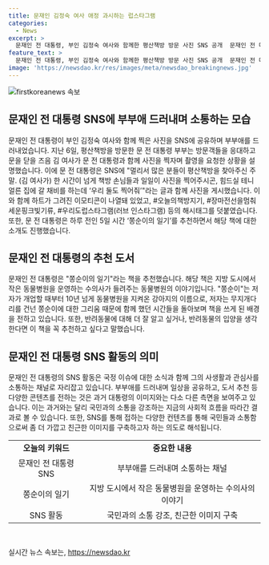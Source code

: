 ```yaml
---
title: 문재인 김정숙 여사 애정 과시하는 럽스타그램
categories:
  - News
excerpt: >
  문재인 전 대통령, 부인 김정숙 여사와 함께한 평산책방 방문 사진 SNS 공개  문재인 전 대통령이 부인 김정숙 여사와 함께 평산책방을 방문한 모습을 SNS에 공개했다. 부부가 방문객을 응대하고 문을 닫을 즈음 김 여사가 사진을 찍어달라며 촬영을 요청한 상황을 설명했으며, 이에 대한 이모티콘과 해시태그가 함께 포함됐다. 또한, 전날에는 쫑순이의 일기를 추천하는 등 평상 시 꾸준한 SNS 활동을 보였다.
feature_text: >
  문재인 전 대통령, 부인 김정숙 여사와 함께한 평산책방 방문 사진 SNS 공개  문재인 전 대통령이 부인 김정숙 여사와 함께 평산책방을 방문한 모습을 SNS에 공개했다. 부부가 방문객을 응대하고 문을 닫을 즈음 김 여사가 사진을 찍어달라며 촬영을 요청한 상황을 설명했으며, 이에 대한 이모티콘과 해시태그가 함께 포함됐다. 또한, 전날에는 쫑순이의 일기를 추천하는 등 평상 시 꾸준한 SNS 활동을 보였다.
image: 'https://newsdao.kr/res/images/meta/newsdao_breakingnews.jpg'
---
```


<p><img src="https://newsdao.kr/res/images/meta/newsdao_breakingnews.jpg" alt="firstkoreanews 속보" /></p>

<h2 data-ke-size="size26">문재인 전 대통령 SNS에 부부애 드러내며 소통하는 모습</h2>

<p data-ke-size="size16">문재인 전 대통령이 부인 김정숙 여사와 함께 찍은 사진을 SNS에 공유하며 부부애를 드러내었습니다. 지난 6일, 평산책방을 방문한 문 전 대통령 부부는 방문객들을 응대하고 문을 닫을 즈음 김 여사가 문 전 대통령과 함께 사진을 찍자며 촬영을 요청한 상황을 설명했습니다. 이에 문 전 대통령은 SNS에 "멀리서 많은 분들이 평산책방을 찾아주신 주말. (김 여사가) 한 시간이 넘게 책방 손님들과 일일이 사진을 찍어주시곤, 힘드실 테니 얼른 집에 갈 채비를 하는데 ‘우리 둘도 찍어줘’"라는 글과 함께 사진을 게시했습니다. 이와 함께 하트가 그려진 이모티콘이 나열돼 있었고, #오늘의책방지기, #장마전선을멈춰세운핑크빛기류, #우리도럽스타그램(러브 인스타그램) 등의 해시태그를 덧붙였습니다. 또한, 문 전 대통령은 하루 전인 5일 시간 ‘쫑순이의 일기’를 추천하면서 해당 책에 대한 소개도 진행했습니다. </p>

<h2 data-ke-size="size26">문재인 전 대통령의 추천 도서</h2>

<p data-ke-size="size16">문재인 전 대통령은 "쫑순이의 일기"라는 책을 추천했습니다. 해당 책은 지방 도시에서 작은 동물병원을 운영하는 수의사가 들려주는 동물병원의 이야기입니다. "쫑순이"는 저자가 개업할 때부터 10년 넘게 동물병원을 지켜온 강아지의 이름으로, 저자는 무지개다리를 건넌 쫑순이에 대한 그리움 때문에 함께 했던 시간들을 돌아보며 책을 쓰게 된 배경을 전하고 있습니다. 또한, 반려동물에 대해 더 잘 알고 싶거나, 반려동물의 입양을 생각한다면 이 책을 꼭 추천하고 싶다고 말했습니다.</p>

<h2 data-ke-size="size26">문재인 전 대통령 SNS 활동의 의미</h2>

<p data-ke-size="size16">문재인 전 대통령의 SNS 활동은 국정 이슈에 대한 소식과 함께 그의 사생활과 관심사를 소통하는 채널로 자리잡고 있습니다. 부부애를 드러내며 일상을 공유하고, 도서 추천 등 다양한 콘텐츠를 전하는 것은 과거 대통령의 이미지와는 다소 다른 측면을 보여주고 있습니다. 이는 과거와는 달리 국민과의 소통을 강조하는 지금의 사회적 흐름을 따라간 결과로 볼 수 있습니다. 또한, SNS를 통해 접하는 다양한 컨텐츠를 통해 국민들과 소통함으로써 좀 더 가깝고 친근한 이미지를 구축하고자 하는 의도로 해석됩니다.</p>

<table>
  <tr>
    <td style="text-align: center; height: 17px;"><b>오늘의 키워드</b></td>
    <td style="text-align: center; height: 17px;"><b>중요한 내용</b></td>
  </tr>
  <tr>
    <td style="text-align: center; height: 17px;">문재인 전 대통령 SNS</td>
    <td style="text-align: center; height: 17px;">부부애를 드러내며 소통하는 채널</td>
  </tr>
  <tr>
    <td style="text-align: center; height: 17px;">쫑순이의 일기</td>
    <td style="text-align: center; height: 17px;">지방 도시에서 작은 동물병원을 운영하는 수의사의 이야기</td>
  </tr>
  <tr>
    <td style="text-align: center; height: 17px;">SNS 활동</td>
    <td style="text-align: center; height: 17px;">국민과의 소통 강조, 친근한 이미지 구축</td>
  </tr>
</table>

<p data-ke-size="size16">&nbsp;</p>
실시간 뉴스 속보는, <a href="https://newsdao.kr" rel="dofollow">https://newsdao.kr</a>


